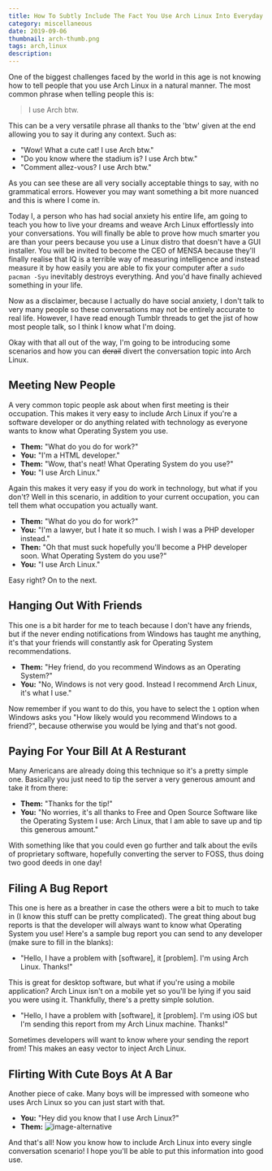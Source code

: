 ```yaml
---
title: How To Subtly Include The Fact You Use Arch Linux Into Everyday Conversation
category: miscellaneous
date: 2019-09-06
thumbnail: arch-thumb.png
tags: arch,linux
description:
---
```


One of the biggest challenges faced by the world in this age is not knowing
how to tell people that you use Arch Linux in a natural manner. The most
common phrase when telling people this is:

> I use Arch btw.

This can be a very versatile phrase all thanks to the 'btw' given at the end
allowing you to say it during any context. Such as:

* "Wow! What a cute cat! I use Arch btw."
* "Do you know where the stadium is? I use Arch btw."
* "Comment allez-vous? I use Arch btw."

As you can see these are all very socially acceptable things to say, with no
grammatical errors. However you may want something a bit more nuanced and this
is where I come in.

Today I, a person who has had social anxiety his entire life, am going to teach
you how to live your dreams and weave Arch Linux effortlessly into your
conversations. You will finally be able to prove how much smarter you are than
your peers because you use a Linux distro that doesn't have a GUI installer.
You will be invited to become the CEO of MENSA because they'll finally realise
that IQ is a terrible way of measuring intelligence and instead measure it by
how easily you are able to fix your computer after a `sudo pacman -Syu`
inevitably destroys everything. And you'd have finally achieved something in
your life.

Now as a disclaimer, because I actually do have social anxiety, I don't talk to
very many people so these conversations may not be entirely accurate to real
life. However, I have read enough Tumblr threads to get the jist of how most
people talk, so I think I know what I'm doing.

Okay with that all out of the way, I'm going to be introducing some scenarios
and how you can ~~derail~~ divert the conversation topic into Arch Linux.

## Meeting New People

A very common topic people ask about when first meeting is their occupation.
This makes it very easy to include Arch Linux if you're a software developer
or do anything related with technology as everyone wants to know what
Operating System you use.

* **Them:** "What do you do for work?"
* **You:** "I'm a HTML developer."
* **Them:** "Wow, that's neat! What Operating System do you use?"
* **You:** "I use Arch Linux."

Again this makes it very easy if you do work in technology, but what if you
don't? Well in this scenario, in addition to your current occupation, you can
tell them what occupation you actually want.

* **Them:** "What do you do for work?"
* **You:** "I'm a lawyer, but I hate it so much. I wish I was a PHP developer instead."
* **Then:** "Oh that must suck hopefully you'll become a PHP developer soon.
What Operating System do you use?"
* **You:** "I use Arch Linux."

Easy right? On to the next.

## Hanging Out With Friends

This one is a bit harder for me to teach because I don't have any friends, but
if the never ending notifications from Windows has taught me anything, it's that
your friends will constantly ask for Operating System recommendations.

* **Them:** "Hey friend, do you recommend Windows as an Operating System?"
* **You:** "No, Windows is not very good. Instead I recommend Arch Linux, it's what I
use."

Now remember if you want to do this, you have to select the `1` option when
Windows asks you "How likely would you recommend Windows to a friend?",
because otherwise you would be lying and that's not good.

## Paying For Your Bill At A Resturant

Many Americans are already doing this technique so it's a pretty simple one.
Basically you just need to tip the server a very generous amount and take it
from there:

* **Them:** "Thanks for the tip!"
* **You:** "No worries, it's all thanks to Free and Open Source Software like the
Operating System I use: Arch Linux, that I am able to save up and tip this
generous amount."

With something like that you could even go further and talk about the evils of
proprietary software, hopefully converting the server to FOSS, thus doing two
good deeds in one day!

## Filing A Bug Report

This one is here as a breather in case the others were a bit to much to take
in (I know this stuff can be pretty complicated). The great thing about bug
reports is that the developer will always want to know what Operating System
you use! Here's a sample bug report you can send to any developer (make sure
to fill in the blanks):

* "Hello, I have a problem with [software], it [problem]. I'm using Arch
Linux. Thanks!"

This is great for desktop software, but what if you're using a mobile
application? Arch Linux isn't on a mobile yet so you'll be lying if you said
you were using it. Thankfully, there's a pretty simple solution.

* "Hello, I have a problem with [software], it [problem]. I'm using iOS but
I'm sending this report from my Arch Linux machine. Thanks!"

Sometimes developers will want to know where your sending the report from!
This makes an easy vector to inject Arch Linux.

## Flirting With Cute Boys At A Bar

Another piece of cake. Many boys will be impressed with someone who uses Arch
Linux so you can just start with that.

* **You:** "Hey did you know that I use Arch Linux?"
* **Them:** ![image-alternative](https://beanpuppy.sirv.com/blog/img/smash.png)

And that's all! Now you know how to include Arch Linux into every single
conversation scenario! I hope you'll be able to put this information into good
use.
